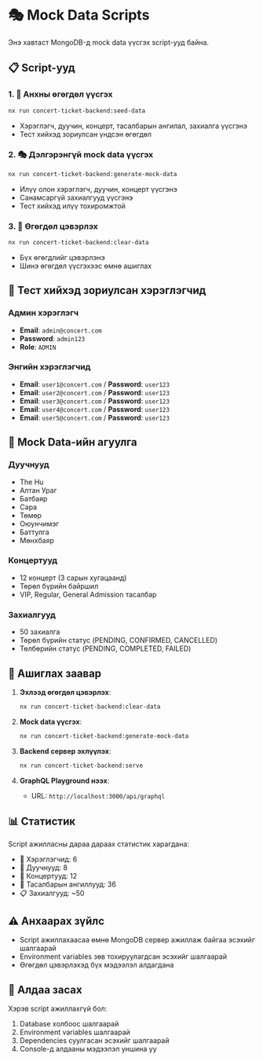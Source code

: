# 🎭 Mock Data Scripts

Энэ хавтаст MongoDB-д mock data үүсгэх script-ууд байна.

## 📋 Script-ууд

### 1. 🚀 Анхны өгөгдөл үүсгэх
```bash
nx run concert-ticket-backend:seed-data
```
- Хэрэглэгч, дуучин, концерт, тасалбарын ангилал, захиалга үүсгэнэ
- Тест хийхэд зориулсан үндсэн өгөгдөл

### 2. 🎭 Дэлгэрэнгүй mock data үүсгэх
```bash
nx run concert-ticket-backend:generate-mock-data
```
- Илүү олон хэрэглэгч, дуучин, концерт үүсгэнэ
- Санамсаргүй захиалгууд үүсгэнэ
- Тест хийхэд илүү тохиромжтой

### 3. 🧹 Өгөгдөл цэвэрлэх
```bash
nx run concert-ticket-backend:clear-data
```
- Бүх өгөгдлийг цэвэрлэнэ
- Шинэ өгөгдөл үүсгэхээс өмнө ашиглах

## 👥 Тест хийхэд зориулсан хэрэглэгчид

### Админ хэрэглэгч
- **Email**: `admin@concert.com`
- **Password**: `admin123`
- **Role**: `ADMIN`

### Энгийн хэрэглэгчид
- **Email**: `user1@concert.com` / **Password**: `user123`
- **Email**: `user2@concert.com` / **Password**: `user123`
- **Email**: `user3@concert.com` / **Password**: `user123`
- **Email**: `user4@concert.com` / **Password**: `user123`
- **Email**: `user5@concert.com` / **Password**: `user123`

## 🎵 Mock Data-ийн агуулга

### Дуучнууд
- The Hu
- Алтан Ураг
- Батбаяр
- Сара
- Төмөр
- Оюунчимэг
- Баттулга
- Мөнхбаяр

### Концертууд
- 12 концерт (3 сарын хугацаанд)
- Төрөл бүрийн байршил
- VIP, Regular, General Admission тасалбар

### Захиалгууд
- 50 захиалга
- Төрөл бүрийн статус (PENDING, CONFIRMED, CANCELLED)
- Төлбөрийн статус (PENDING, COMPLETED, FAILED)

## 🔧 Ашиглах заавар

1. **Эхлээд өгөгдөл цэвэрлэх**:
   ```bash
   nx run concert-ticket-backend:clear-data
   ```

2. **Mock data үүсгэх**:
   ```bash
   nx run concert-ticket-backend:generate-mock-data
   ```

3. **Backend сервер эхлүүлэх**:
   ```bash
   nx run concert-ticket-backend:serve
   ```

4. **GraphQL Playground нээх**:
   - URL: `http://localhost:3000/api/graphql`

## 📊 Статистик

Script ажилласны дараа дараах статистик харагдана:
- 👥 Хэрэглэгчид: 6
- 🎤 Дуучнууд: 8
- 🎵 Концертууд: 12
- 🎫 Тасалбарын ангиллууд: 36
- 📋 Захиалгууд: ~50

## ⚠️ Анхаарах зүйлс

- Script ажиллахаасаа өмнө MongoDB сервер ажиллаж байгаа эсэхийг шалгаарай
- Environment variables зөв тохируулагдсан эсэхийг шалгаарай
- Өгөгдөл цэвэрлэхэд бүх мэдээлэл алдагдана

## 🐛 Алдаа засах

Хэрэв script ажиллахгүй бол:
1. Database холбоос шалгаарай
2. Environment variables шалгаарай
3. Dependencies суулгасан эсэхийг шалгаарай
4. Console-д алдааны мэдээлэл уншина уу
